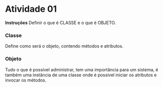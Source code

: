 # Atividade 01

**Instruções**
Definir o que é CLASSE e o que é OBJETO.

### Classe
Define como será o objeto, contendo métodos e atributos.

### Objeto
Tudo o que é possível administrar, tem uma importância para um sistema, é também uma instância de uma classe onde é possível iniciar os atributos e invocar os métodos.